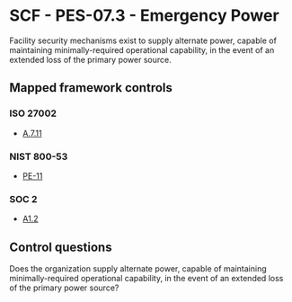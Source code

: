 # SCF - PES-07.3 - Emergency Power
Facility security mechanisms exist to supply alternate power, capable of maintaining minimally-required operational capability, in the event of an extended loss of the primary power source.
## Mapped framework controls
### ISO 27002
- [A.7.11](../iso27002/a-7.md#a711)
  
### NIST 800-53
- [PE-11](../nist80053/pe-11.md)
  
### SOC 2
- [A1.2](../soc2/a12.md)
  
## Control questions
Does the organization supply alternate power, capable of maintaining minimally-required operational capability, in the event of an extended loss of the primary power source?
  